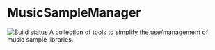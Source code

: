 # MusicSampleManager
[![Build status](https://musicsamplemanager.visualstudio.com/MyFirstProject/_apis/build/status/CI%20Build)](https://musicsamplemanager.visualstudio.com/MyFirstProject/_build/latest?definitionId=1)
A collection of tools to simplify the use/management of music sample libraries.
